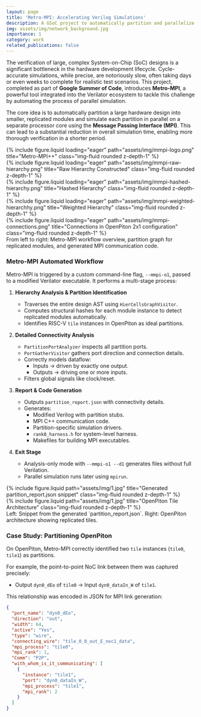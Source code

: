 ```yaml
---
layout: page
title: 'Metro-MPI: Accelerating Verilog Simulations'
description: A GSoC project to automatically partition and parallelize hardware simulations in Verilator using MPI.
img: assets/img/network_background.jpg
importance: 1
category: work
related_publications: false
---
```


The verification of large, complex System-on-Chip (SoC) designs is a significant bottleneck in the hardware development lifecycle. Cycle-accurate simulations, while precise, are notoriously slow, often taking days or even weeks to complete for realistic test scenarios. This project, completed as part of **Google Summer of Code**, introduces **Metro-MPI**, a powerful tool integrated into the Verilator ecosystem to tackle this challenge by automating the process of parallel simulation.

The core idea is to automatically partition a large hardware design into smaller, replicated modules and simulate each partition in parallel on a separate processor core using the **Message Passing Interface (MPI)**. This can lead to a substantial reduction in overall simulation time, enabling more thorough verification in a shorter period.

<div class="row">
    <div class="col-sm mt-3 mt-md-0">
        {% include figure.liquid loading="eager" path="assets/img/mmpi-logo.png" title="Metro-MPI++" class="img-fluid rounded z-depth-1" %}
    </div>
    <div class="col-sm mt-3 mt-md-0">
        {% include figure.liquid loading="eager" path="assets/img/mmpi-raw-hierarchy.png" title="Raw Hierarchy Constructed" class="img-fluid rounded z-depth-1" %}
    </div>
    <div class="col-sm mt-3 mt-md-0">
        {% include figure.liquid loading="eager" path="assets/img/mmpi-hashed-hierarchy.png" title="Hashed Hierarchy" class="img-fluid rounded z-depth-1" %}
    </div>
    <div class="col-sm mt-3 mt-md-0">
        {% include figure.liquid loading="eager" path="assets/img/mmpi-weighted-hierarchhy.png" title="Weighted Hierarchy" class="img-fluid rounded z-depth-1" %}
    </div>
    <div class="col-sm mt-3 mt-md-0">
        {% include figure.liquid loading="eager" path="assets/img/mmpi-connections.png" title="Connections in OpenPiton 2x1 configuration" class="img-fluid rounded z-depth-1" %}
    </div>
</div>
<div class="caption">
    From left to right: Metro-MPI workflow overview, partition graph for replicated modules, and generated MPI communication code.
</div>

### Metro-MPI Automated Workflow

Metro-MPI is triggered by a custom command-line flag, `--mmpi-o1`, passed to a modified Verilator executable. It performs a multi-stage process:

1. **Hierarchy Analysis & Partition Identification**  
   * Traverses the entire design AST using `HierCellsGraphVisitor`.  
   * Computes structural hashes for each module instance to detect replicated modules automatically.  
   * Identifies RISC-V `tile` instances in OpenPiton as ideal partitions.

2. **Detailed Connectivity Analysis**  
   * `PartitionPortAnalyzer` inspects all partition ports.  
   * `PortGatherVisitor` gathers port direction and connection details.  
   * Correctly models dataflow:  
      - Inputs → driven by exactly one output.  
      - Outputs → driving one or more inputs.  
   * Filters global signals like clock/reset.

3. **Report & Code Generation**  
   * Outputs `partition_report.json` with connectivity details.  
   * Generates:  
     - Modified Verilog with partition stubs.  
     - MPI C++ communication code.  
     - Partition-specific simulation drivers.  
     - `rank0_harness.h` for system-level harness.  
     - Makefiles for building MPI executables.

4. **Exit Stage**  
   * Analysis-only mode with `--mmpi-o1 --d1` generates files without full Verilation.  
   * Parallel simulation runs later using `mpirun`.

<div class="row justify-content-sm-center">
    <div class="col-sm-8 mt-3 mt-md-0">
        {% include figure.liquid path="assets/img/1.jpg" title="Generated partition_report.json snippet" class="img-fluid rounded z-depth-1" %}
    </div>
    <div class="col-sm-4 mt-3 mt-md-0">
        {% include figure.liquid path="assets/img/1.jpg" title="OpenPiton Tile Architecture" class="img-fluid rounded z-depth-1" %}
    </div>
</div>
<div class="caption">
    Left: Snippet from the generated `partition_report.json`. Right: OpenPiton architecture showing replicated tiles.
</div>

### Case Study: Partitioning OpenPiton

On OpenPiton, Metro-MPI correctly identified two `tile` instances (`tile0`, `tile1`) as partitions.  

For example, the point-to-point NoC link between them was captured precisely:  

* Output `dyn0_dEo` of `tile0` → Input `dyn0_dataIn_W` of `tile1`.

This relationship was encoded in JSON for MPI link generation:

```json
{
  "port_name": "dyn0_dEo",
  "direction": "out",
  "width": 64,
  "active": "Yes",
  "type": "wire",
  "connecting_wire": "tile_0_0_out_E_noc1_data",
  "mpi_process": "tile0",
  "mpi_rank": 1,
  "Comm": "P2P",
  "with_whom_is_it_communicating": [
    {
      "instance": "tile1",
      "port": "dyn0_dataIn_W",
      "mpi_process": "tile1",
      "mpi_rank": 2
    }
  ]
}
